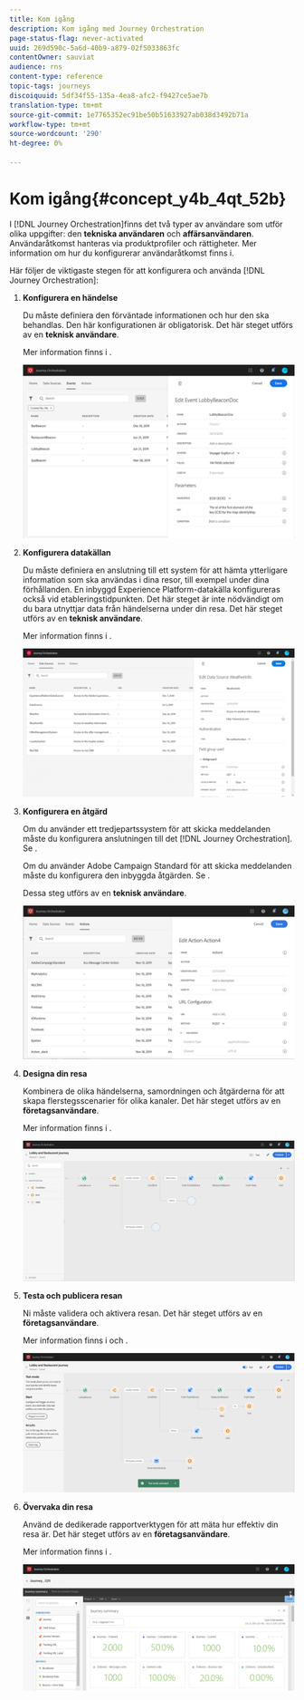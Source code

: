 ```yaml
---
title: Kom igång
description: Kom igång med Journey Orchestration
page-status-flag: never-activated
uuid: 269d590c-5a6d-40b9-a879-02f5033863fc
contentOwner: sauviat
audience: rns
content-type: reference
topic-tags: journeys
discoiquuid: 5df34f55-135a-4ea8-afc2-f9427ce5ae7b
translation-type: tm+mt
source-git-commit: 1e7765352ec91be50b51633927ab038d3492b71a
workflow-type: tm+mt
source-wordcount: '290'
ht-degree: 0%

---
```



# Kom igång{#concept_y4b_4qt_52b}

I [!DNL Journey Orchestration]finns det två typer av användare som utför olika uppgifter: den **tekniska användaren** och **affärsanvändaren**. Användaråtkomst hanteras via produktprofiler och rättigheter. Mer information [](../about/access-management.md) om hur du konfigurerar användaråtkomst finns i.

Här följer de viktigaste stegen för att konfigurera och använda [!DNL Journey Orchestration]:

1. **Konfigurera en händelse**

   Du måste definiera den förväntade informationen och hur den ska behandlas. Den här konfigurationen är obligatorisk. Det här steget utförs av en **teknisk användare**.

   Mer information finns i [](../event/about-events.md).

   ![](../assets/journey7.png)

1. **Konfigurera datakällan**

   Du måste definiera en anslutning till ett system för att hämta ytterligare information som ska användas i dina resor, till exempel under dina förhållanden. En inbyggd Experience Platform-datakälla konfigureras också vid etableringstidpunkten. Det här steget är inte nödvändigt om du bara utnyttjar data från händelserna under din resa. Det här steget utförs av en **teknisk användare**.

   Mer information finns i [](../datasource/about-data-sources.md).

   ![](../assets/journey22.png)

1. **Konfigurera en åtgärd**

   Om du använder ett tredjepartssystem för att skicka meddelanden måste du konfigurera anslutningen till det [!DNL Journey Orchestration]. Se [](../action/about-custom-action-configuration.md).

   Om du använder Adobe Campaign Standard för att skicka meddelanden måste du konfigurera den inbyggda åtgärden. Se [](../action/working-with-adobe-campaign.md).

   Dessa steg utförs av en **teknisk användare**.

   ![](../assets/custom2.png)

1. **Designa din resa**

   Kombinera de olika händelserna, samordningen och åtgärderna för att skapa flerstegsscenarier för olika kanaler. Det här steget utförs av en **företagsanvändare**.

   Mer information finns i [](../building-journeys/journey.md).

   ![](../assets/journeyuc2_24.png)

1. **Testa och publicera resan**

   Ni måste validera och aktivera resan. Det här steget utförs av en **företagsanvändare**.

   Mer information finns i [](../building-journeys/testing-the-journey.md) och [](../building-journeys/publishing-the-journey.md).

   ![](../assets/journeyuc2_32bis.png)

1. **Övervaka din resa**

   Använd de dedikerade rapportverktygen för att mäta hur effektiv din resa är. Det här steget utförs av en **företagsanvändare**.

   Mer information finns i [](../reporting/about-journey-reports.md).

   ![](../assets/dynamic_report_journey_12.png)

